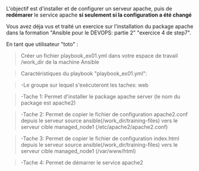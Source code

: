 
L'objectif est d'installer et de configurer un serveur apache, puis de **redémarer** le service apache **si seulement si la configuration a été changé**

Vous avez déja vus et traité un exercice sur l'installation du package apache dans la formation "Ansible pour le DEVOPS: partie 2" "exercice 4 de step7".

En tant que utilisateur "toto" : 

> Créer un fichier playbook_ex01.yml dans votre espace de travail /work_dir de la machine Ansible

> Caractéristiques du playbook "playbook_ex01.yml":

> -Le groupe sur lequel s'exécuteront les taches: web

> -Tache 1: Permet d'installer le package apache server (le nom du package est apache2)

> -Tache 2: Permet de copier le fichier de configuration apache2.conf depuis le serveur source ansible(/work_dir/training-files) vers le serveur cible managed_node1 (/etc/apache2/apache2.conf)

> -Tache 3: Permet de copier le fichier de configuration index.html depuis le serveur source ansible(/work_dir/training-files) vers le serveur cible managed_node1 (/var/www/html)

> -Tache 4: Permet de démarrer le service apache2
